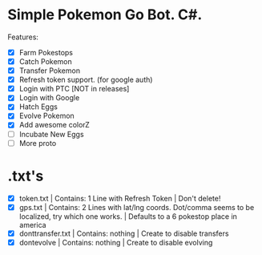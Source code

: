 # Simple Pokemon Go Bot. C#.
Features:
- [x] Farm Pokestops
- [x] Catch Pokemon
- [x] Transfer Pokemon
- [x] Refresh token support. (for google auth)
- [x] Login with PTC [NOT in releases]
- [x] Login with Google
- [x] Hatch Eggs
- [x] Evolve Pokemon
- [x] Add awesome colorZ
- [ ] Incubate New Eggs
- [ ] More proto

# .txt's
- [x] token.txt | Contains: 1 Line with Refresh Token | Don't delete!
- [x] gps.txt | Contains: 2 Lines with lat/lng coords. Dot/comma seems to be localized, try which one works. | Defaults to a 6 pokestop place in america
- [x] donttransfer.txt | Contains: nothing | Create to disable transfers
- [x] dontevolve | Contains: nothing | Create to disable evolving